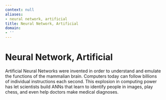 ```yaml
---
context: null
aliases:
- neural network, artificial
title: Neural Network, Artificial
domain:
- ''
---
```


# Neural Network, Artificial

Artificial Neural Networks were invented in order to understand and emulate the functions of the mammalian brain. Computers today can follow billions of individual instructions each second. This explosion in computing power has let scientists build ANNs that learn to identify people in images, play chess, and even help doctors make medical diagnoses.
